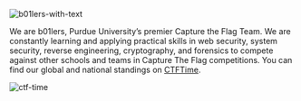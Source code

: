 ![b01lers-with-text](https://github.com/user-attachments/assets/1d39e1f6-e50e-471b-a17b-9599caecf53e)

We are b01lers, Purdue University’s premier Capture the Flag Team. We are constantly learning and applying practical skills in web security, system security, reverse engineering, cryptography, and forensics to compete against other schools and teams in Capture The Flag competitions. You can find our global and national standings on [CTFTime](https://ctftime.org/team/11464).

![ctf-time](https://ctf.neilhommes.xyz/?teamid=11464)
